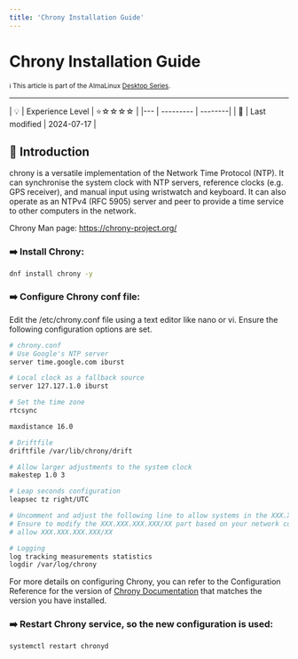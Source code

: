 ```yaml
---
title: 'Chrony Installation Guide'
---
```


# Chrony Installation Guide
<small>ℹ️ This article is part of the AlmaLinux [Desktop Series](/desktop/).</small>
<hr>
| 💡 | Experience Level  | ⭐☆☆☆☆ |
|--- | --------- | --------|
| 📆 | Last modified | 2024-07-17 |


## 🌟 Introduction

chrony is a versatile implementation of the Network Time Protocol (NTP). It can synchronise the system clock with NTP servers, reference clocks (e.g. GPS receiver), and manual input using wristwatch and keyboard. It can also operate as an NTPv4 (RFC 5905) server and peer to provide a time service to other computers in the network.

Chrony Man page: https://chrony-project.org/

### ➡️ Install Chrony:
```bash
dnf install chrony -y
```

### ➡️ Configure Chrony conf file:

Edit the /etc/chrony.conf file using a text editor like nano or vi. Ensure the following configuration options are set.

```bash
# chrony.conf
# Use Google's NTP server
server time.google.com iburst

# Local clock as a fallback source
server 127.127.1.0 iburst

# Set the time zone
rtcsync

maxdistance 16.0

# Driftfile
driftfile /var/lib/chrony/drift

# Allow larger adjustments to the system clock
makestep 1.0 3

# Leap seconds configuration
leapsec tz right/UTC

# Uncomment and adjust the following line to allow systems in the XXX.XXX.XXX.XXX/XX subnet to access this client.
# Ensure to modify the XXX.XXX.XXX.XXX/XX part based on your network configuration.
# allow XXX.XXX.XXX.XXX/XX

# Logging
log tracking measurements statistics
logdir /var/log/chrony
```
For more details on configuring Chrony, you can refer to the Configuration Reference for the version of [Chrony Documentation](https://chrony-project.org/documentation.html) that matches the version you have installed.


### ➡️ Restart Chrony service, so the new configuration is used:
```bash
systemctl restart chronyd
```
